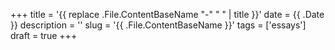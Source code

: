 +++
title = '{{ replace .File.ContentBaseName "-" " " | title }}'
date = {{ .Date }}
description = ''
slug = '{{ .File.ContentBaseName }}'
tags = ['essays']
draft = true
+++
